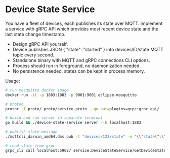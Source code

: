 # Device State Service

You have a fleet of devices, each publishes its state over MQTT. Implement a service with gRPC API which provides most recent device state and the last state change timestamp.

- Design gRPC API yourself.
- Device publishes JSON { "state": "started" } into devices/ID/state MQTT topic every second.
- Standalone binary with MQTT and gRPC connections CLI options.
- Process should run in foreground, no daemonization needed.
- No persistence needed, states can be kept in process memory.

Usage:
```bash
# run mosquitto docker image
docker run -it -p 1883:1883 -p 9001:9001 eclipse-mosquitto

# protoc
protoc -I proto/ proto/service.proto --go_out=plugins=grpc:grpc_api/

# build and run server in separate terminal
go build && ./device-state-service server --b localhost:1883

# publish state message
./mqttcli_darwin_amd64.dms pub -t "devices/123/state" -m "{\"state\":\"STARTED\"}"

# read state from grpc 
grpc_cli call localhost:59027 service.DeviceStateService/GetDeviceState 'device_id:"123"' --proto_path proto --protofiles service.proto

```